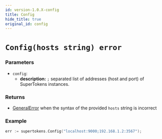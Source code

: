 ```yaml
---
id: version-1.0.X-config
title: Config
hide_title: true
original_id: config
---
```


# `Config(hosts string) error`

### Parameters
- `config`:
    - **description:** `;` separated list of addresses (host and port) of SuperTokens instances.

### Returns
- [GeneralError](./error-handling/general-error) when the syntax of the provided `hosts` string is incorrect

<div class="divider"></div>

### Example
```go
err := supertokens.Config("localhost:9000;192.168.1.2:3567");
```
